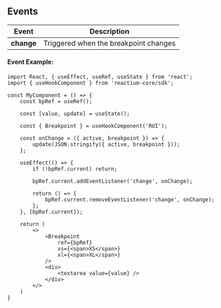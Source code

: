 ## Events

| Event      | Description                           |
| ---------- | ------------------------------------- |
| **change** | Triggered when the breakpoint changes |

#### Event Example:

```
import React, { useEffect, useRef, useState } from 'react';
import { useHookComponent } from 'reactium-core/sdk';

const MyComponent = () => {
    const bpRef = useRef();

    const [value, update] = useState();

    const { Breakpoint } = useHookComponent('RUI');

    const onChange = ({ active, breakpoint }) => {
        update(JSON.stringify({ active, breakpoint }));
    };

    useEffect(() => {
        if (!bpRef.current) return;

        bpRef.current.addEventListener('change', onChange);

        return () => {
            bpRef.current.removeEventListener('change', onChange);
        };
    }, [bpRef.current]);

    return (
        <>
            <Breakpoint
                ref={bpRef}
                xs={<span>XS</span>}
                xl={<span>XL</span>}
            />
            <div>
                <textarea value={value} />
            </div>
        </>
    )
}
```
